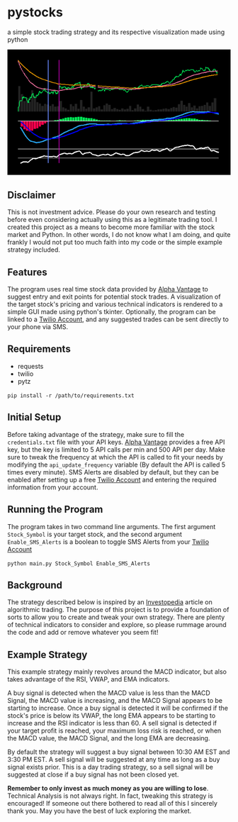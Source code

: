 # pystocks

a simple stock trading strategy and its respective visualization made using python

![Image of Program](https://github.com/thismarvin/pystocks/blob/master/Preview.png)

## Disclaimer

This is not investment advice. Please do your own research and testing before even considering actually using this as a legitimate trading tool. I created this project as a means to become more familiar with the stock market and Python. In other words, I do not know what I am doing, and quite frankly I would not put too much faith into my code or the simple example strategy included.

## Features

The program uses real time stock data provided by [Alpha Vantage](https://www.alphavantage.co/) to suggest entry and exit points for potential stock trades. A visualization of the target stock's pricing and various technical indicators is rendered to a simple GUI made using python's tkinter. Optionally, the program can be linked to a [Twilio Account](https://www.twilio.com/), and any suggested trades can be sent directly to your phone via SMS.

## Requirements

- requests
- twilio
- pytz

`pip install -r /path/to/requirements.txt`

## Initial Setup

Before taking advantage of the strategy, make sure to fill the `credentials.txt` file with your API keys. [Alpha Vantage](https://www.alphavantage.co/) provides a free API key, but the key is limited to 5 API calls per min and 500 API per day. Make sure to tweak the frequency at which the API is called to fit your needs by modifying the `api_update_frequency` variable (By default the API is called 5 times every minute). SMS Alerts are disabled by default, but they can be enabled after setting up a free [Twilio Account](https://www.twilio.com/) and entering the required information from your account.

## Running the Program

The program takes in two command line arguments. The first argument `Stock_Symbol` is your target stock, and the second argument `Enable_SMS_Alerts` is a boolean to toggle SMS Alerts from your [Twilio Account](https://www.twilio.com/)

`python main.py Stock_Symbol Enable_SMS_Alerts`

## Background

The strategy described below is inspired by an [Investopedia](https://www.investopedia.com/articles/active-trading/101014/basics-algorithmic-trading-concepts-and-examples.asp) article on algorithmic trading. The purpose of this project is to provide a foundation of sorts to allow you to create and tweak your own strategy. There are plenty of technical indicators to consider and explore, so please rummage around the code and add or remove whatever you seem fit!

## Example Strategy

This example strategy mainly revolves around the MACD indicator, but also takes advantage of the RSI, VWAP, and EMA indicators.

A buy signal is detected when the MACD value is less than the MACD Signal, the MACD value is increasing, and the MACD Signal appears to be starting to increase. Once a buy signal is detected it will be confirmed if the stock's price is below its VWAP, the long EMA appears to be starting to increase and the RSI indicator is less than 60. A sell signal is detected if your target profit is reached, your maximum loss risk is reached, or when the MACD value, the MACD Signal, and the long EMA are decreasing.

By default the strategy will suggest a buy signal between 10:30 AM EST and 3:30 PM EST. A sell signal will be suggested at any time as long as a buy signal exists prior. This is a day trading strategy, so a sell signal will be suggested at close if a buy signal has not been closed yet.

**Remember to only invest as much money as you are willing to lose**. Technical Analysis is not always right. In fact, tweaking this strategy is encouraged! If someone out there bothered to read all of this I sincerely thank you. May you have the best of luck exploring the market.
